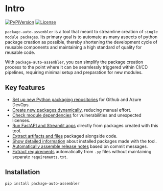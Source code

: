 # Intro

[![PyPiVersion](https://img.shields.io/pypi/v/package-auto-assembler)](https://pypi.org/project/package-auto-assembler/) [![License](https://img.shields.io/github/license/Kiril-Mordan/reusables)](https://github.com/Kiril-Mordan/reusables/blob/main/LICENSE)

`package-auto-assembler` is a tool that meant to streamline creation of `single module packages`.
Its primary goal is to automate as many aspects of python package creation as possible,
thereby shortening the development cycle of reusable components and maintaining a high standard of quality for reusable code. 

With `package-auto-assembler`, you can simplify the package creation process to the point where it can be seamlessly triggered within CI/CD pipelines, requiring minimal setup and preparation for new modules.

## Key features

- [Set up new Python packaging repositories](https://kiril-mordan.github.io/reusables/package_auto_assembler/python_packaging_repo/) for Github and Azure DevOps.
- [Create new packages dynamically](https://kiril-mordan.github.io/reusables/package_auto_assembler/cli_tools/#creating-packages), reducing manual effort.
- [Check module dependencies](https://kiril-mordan.github.io/reusables/package_auto_assembler/cli_tools/#checking-dependencies) for vulnerabilities and unexpected licenses.
- [Run FastAPI and Streamlit apps](https://kiril-mordan.github.io/reusables/package_auto_assembler/cli_tools/#running-apps-from-packages) directly from packages created with this tool.
- [Extract artifacts and files](https://kiril-mordan.github.io/reusables/package_auto_assembler/cli_tools/#extracting-files-from-packages) packaged alongside code.
- [Show detailed information](https://kiril-mordan.github.io/reusables/package_auto_assembler/cli_tools/#show-modules-info) about installed packages made with the tool.
- [Automatically assemble release notes](https://kiril-mordan.github.io/reusables/package_auto_assembler/cli_tools/#other) based on commit messages.
- [Extract requirements](https://kiril-mordan.github.io/reusables/package_auto_assembler/cli_tools/#other) automatically from `.py` files without maintaining separate `requirements.txt`.


## Installation

```bash
pip install package-auto-assembler
```

